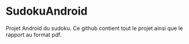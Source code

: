 # SudokuAndroid

Projet Android du sudoku.
Ce github contient tout le projet ainsi que le rapport au format pdf.

